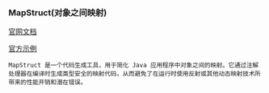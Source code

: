 ### MapStruct(对象之间映射)

[官网文档](https://mapstruct.org/)

[官方示例](https://github.com/mapstruct/mapstruct-examples)

~~~
MapStruct 是一个代码生成工具，用于简化 Java 应用程序中对象之间的映射。它通过注解处理器在编译时生成类型安全的映射代码，从而避免了在运行时使用反射或其他动态映射技术所带来的性能开销和潜在错误。
~~~